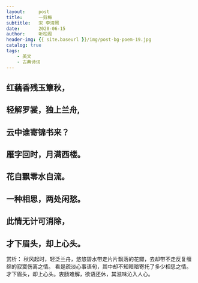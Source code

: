```yaml
---
layout:     post
title:      一剪梅
subtitle:   宋 李清照
date:       2020-06-15
author:     听松阁
header-img: {{ site.baseurl }}/img/post-bg-poem-19.jpg
catalog: true
tags:
    - 美文
    - 古典诗词
---
```


## 红藕香残玉簟秋，
## 轻解罗裳，独上兰舟,
## 云中谁寄锦书来？
## 雁字回时，月满西楼。

## 花自飘零水自流。
## 一种相思，两处闲愁。
## 此情无计可消除，
## 才下眉头，却上心头。

 

赏析：
      秋风起时，轻泛兰舟，悠悠碧水带走片片飘落的花瓣，去却带不走反复缠绵的寂寞伤离之情。
      看是疏淡心事语句，其中却不知暗暗寄托了多少相思之情。才下眉头，却上心头。衷肠难解，欲语还休，其滋味沁入人心。
